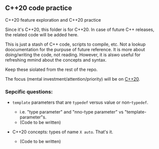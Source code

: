 ## C++20 code practice

C++20 feature exploration
and C++20 practice

Since it's C++20, this folder is for C++20. In case of future C++ releases, the related code will be added here.

This is just a stash of C++ code, scripts to compile, etc. Not a lookup doocumentation for the purpuse of future reference.
It is more about doing/writing the code, not reading.
However, it is alswo useful for refreshing mmind about the concepts and syntax.

Keep these siolated from the rest of the repo.

The focus (mental investment/attention/priority) will be on [C++20](https://en.cppreference.com/w/cpp/20).


### Sepcific questions:

* `template` parameters that are `typedef` versus value or non-`typedef`.
   *  i.e. "type parameter" and "nno-type parameter" vs "template-parameter"s.
   * (Code to be written)

* C++20 concepts: types of name `X auto`. That's it.
   * (Code to be written)
